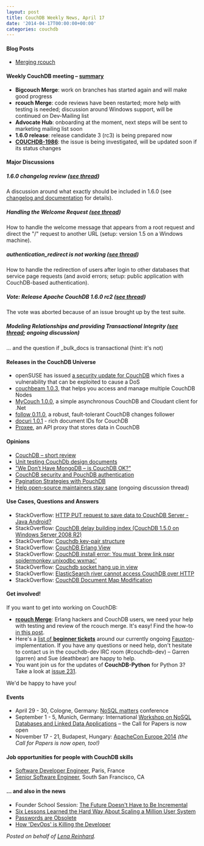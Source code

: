 ```yaml
---
layout: post
title: CouchDB Weekly News, April 17
date: '2014-04-17T00:00:00+00:00'
categories: couchdb
---
```

<h4>Blog Posts</h4>
<ul>
        <li><a href="https://blogs.apache.org/couchdb/entry/merging_rcouch">Merging rcouch</a></li>
</ul>
<h4>Weekly CouchDB meeting – <a href="http://markmail.org/message/jrzpj2carwlunite">summary</a></h4>
<ul>
        <li><strong>Bigcouch Merge</strong>: work on branches has started again and will make good progress</li>
        <li><strong>rcouch Merge</strong>: code reviews have been restarted; more help with testing is needed; discussion around Windows support, will be continued on Dev-Mailing list</li>
        <li><strong>Advocate Hub</strong>: onboarding at the moment, next steps will be sent to marketing mailing list soon</li>
        <li><strong>1.6.0 release</strong>: release candidate 3 (rc3) is being prepared now</li>
        <li><strong><a href="https://issues.apache.org/jira/browse/COUCHDB-1986">COUCHDB-1986</a></strong>: the issue is being investigated, will be updated soon if its status changes</li>
</ul>
<h4>Major Discussions</h4>
<h5>1.6.0 changelog review (<a href="http://markmail.org/search/?q=1.6.0%3A+please+review+changelog%2C+etc+couchdb#query:1.6.0%3A%20please%20review%20changelog%20etc%20couchdb%20list%3Aorg.apache.couchdb.dev%20date%3A201404%20order%3Adate-backward+page:2+mid:izce4wsxi446wpnh+state:results">see thread</a>)</h5>
<p>A discussion around what exactly should be included in 1.6.0 (see <a href="http://couchdb.readthedocs.org/en/1.6.x/whatsnew/1.6.html">changelog and documentation</a> for details).
<h5>Handling the Welcome Request (<a href="http://markmail.org/search/?q=handle+the+welcome+request+couchdb+list%3Aorg.apache.couchdb.user#query:handle%20the%20welcome%20request%20couchdb%20list%3Aorg.apache.couchdb.user%20date%3A201404%20order%3Adate-backward+page:2+mid:ly3fnmfv6vr6nl73+state:results">see thread</a>)</h5>
<p>How to handle the welcome message that appears from a root request and direct the "/" request to another URL (setup: version 1.5 on a Windows machine).
<h5>authentication_redirect is not working (<a href="http://markmail.org/search/?q=authentication_redirect+is+not+working+couchdb#query:authentication_redirect%20is%20not%20working%20couchdb%20list%3Aorg.apache.couchdb.user%20date%3A201404%20order%3Adate-backward+page:1+mid:onghrhup765pkpvl+state:results">see thread</a>)</h5>
<p>How to handle the redirection of users after login to other databases that service page requests (and avoid errors; setup: public application with CouchDB-based authentication).
<h5>Vote: Release Apache CouchDB 1.6.0 rc2 (<a href="http://markmail.org/search/?q=[VOTE]+Release+Apache+CouchDB+1.6.0-rc.2#query:[VOTE]%20Release%20Apache%20CouchDB%201.6.0-rc.2%20list%3Aorg.apache.couchdb.dev%20order%3Adate-backward+page:1+mid:tehtpogk2zr5xt2d+state:results">see thread</a>)</h5>
<p>The vote was aborted because of an issue brought up by the test suite.
<h5>Modeling Relationships and providing Transactional Integrity (<a href="http://markmail.org/search/?q=Modeling+Relationships+and+providing+Transactional+Integrity+couchdb#query:Modeling%20Relationships%20and%20providing%20Transactional%20Integrity%20couchdb%20list%3Aorg.apache.couchdb.user%20date%3A201404%20order%3Adate-backward+page:1+mid:nbfws5aiehzmg7ne+state:results">see thread</a>; ongoing discussion)</h5>
<p>… and the question if _bulk_docs is transactional (hint: it's not)
<h4>Releases in the CouchDB Universe</h4>
<ul>
        <li>openSUSE has issued <a href="http://lists.opensuse.org/opensuse-updates/2014-04/msg00039.html">a security update for CouchDB</a> which fixes a vulnerability that can be exploited to cause a DoS</li>
        <li><a href="https://github.com/benoitc/couchbeam/releases/tag/1.0.3">couchbeam 1.0.3,</a> that helps you access and manage multiple CouchDB Nodes</li>
        <li><a href="http://danielwertheim.se/2014/04/16/the-release-of-v1-0-0-of-mycouch/">MyCouch 1.0.0</a>, a simple asynchronous CouchDB and Cloudant client for .Net</li>
        <li><a href="https://www.npmjs.org/package/follow">follow 0.11.0</a>, a robust, fault-tolerant CouchDB changes follower</li>
        <li><a href="http://npmjs.org/package/docuri">docuri 1.0.1</a> - rich document IDs for CouchDB</li>
        <li><a href="https://github.com/glynnbird/proxee">Proxee</a>, an API proxy that stores data in CouchDB</li>
</ul>
<h4>Opinions</h4>
<ul>
        <li><a href="http://www.codeproject.com/Articles/760585/CouchDB-short-review?utm_source=twitterfeed&amp;utm_medium=twitter">CouchDB – short review</a></li>
        <li><a href="http://blog.ilovacha.com/2014/04/11/unit-testing-couchdb-design-documents/">Unit testing CouchDb design documents</a></li>
        <li><a href="http://dejanglozic.com/2014/04/14/we-dont-have-mongodb-is-couchdb-ok/">"We Don’t Have MongoDB – is CouchDB OK?"</a></li>
        <li><a href="http://mircozeiss.com/couchdb-security-and-pouchdb-authentication/">CouchDB security and PouchDB authentication</a></li>
        <li><a href="http://pouchdb.com/2014/04/14/pagination-strategies-with-pouchdb.html">Pagination Strategies with PouchDB</a></li>
        <li><a href="https://github.com/isaacs/github/issues/167">Help open-source maintainers stay sane</a> (ongoing discussion thread)</li>
</ul>
<h4>Use Cases, Questions and Answers</h4>
<ul>
        <li>StackOverflow: <a href="http://stackoverflow.com/questions/22936821/http-put-request-to-save-data-to-couchdb-server-java-android">HTTP PUT request to save data to CouchDB Server - Java Android?</a></li>
        <li>StackOverflow: <a href="http://stackoverflow.com/questions/22966594/couchdb-delay-building-index-couchdb-1-5-0-on-windows-server-2008-r2">CouchDB delay building index (CouchDB 1.5.0 on Windows Server 2008 R2)</a></li>
        <li>StackOverflow: <a href="http://stackoverflow.com/questions/22963670/couchdb-key-pair-structure">Couchdb key-pair structure</a></li>
        <li>StackOverflow: <a href="http://stackoverflow.com/questions/22990767/couchdb-erlang-view">CouchDB Erlang View</a></li>
        <li>StackOverflow: <a href="http://stackoverflow.com/questions/23017187/couchdb-install-error-you-must-brew-link-nspr-spidermonkey-unixodbc-wxmac">CouchDB install error: You must `brew link nspr spidermonkey unixodbc wxmac'</a></li>
        <li>StackOverflow: <a href="http://stackoverflow.com/questions/22966754/couchdb-socket-hang-up-in-view">Couchdb socket hang up in view</a></li>
        <li>StackOverflow: <a href="http://stackoverflow.com/questions/23022762/elasticsearch-river-cannot-access-couchdb-over-http">ElasticSearch river cannot access CouchDB over HTTP</a></li>
        <li>StackOverflow: <a href="http://stackoverflow.com/questions/23044026/couchdb-document-map-modification">CouchDB Document Map Modification</a></li>
</ul>
<h4>Get involved!</h4>
If you want to get into working on CouchDB:
<ul>
        <li><strong><a href="https://blogs.apache.org/couchdb/entry/merging_rcouch">rcouch Merge</a></strong>: Erlang hackers and CouchDB users, we need your help with testing and review of the rcouch merge. It's easy! Find the how-to <a href=" https://blogs.apache.org/couchdb/entry/merging_rcouch">in this post</a>.</li>
        <li>Here's a <a href="https://issues.apache.org/jira/browse/COUCHDB-2178?jql=project%20%3D%20COUCHDB%20AND%20component%20%3D%20Fauxton%20AND%20status%20%3D%20Open%20AND%20cf[12310270]%20%3D%20%22New%20Contributors%20Level%20%28Easy%29%22">list of <strong>beginner tickets</strong></a> around our currently ongoing <a href="https://www.youtube.com/watch?v=R8b4kXBF01s">Fauxton</a>-implementation. If you have any questions or need help, don't hesitate to contact us in the couchdb-dev IRC room (#couchdb-dev) – Garren (garren) and Sue (deathbear) are happy to help.</li>
        <li>You want join us for the updates of <strong>CouchDB-Python</strong> for Python 3? Take a look at <a href="https://code.google.com/p/couchdb-python/issues/detail?id=231">issue 231</a>.</li>
</ul>
We'd be happy to have you!
<h4>Events</h4>
<ul>
        <li>April 29 - 30, Cologne, Germany: <a href="http://2014.nosql-matters.org/cgn/">NoSQL matters</a> conference</li>
        <li>September 1 - 5, Munich, Germany: International <a href="http://www.ksi.mff.cuni.cz/NoSQL-Net2014/index.html">Workshop on NoSQL Databases and Linked Data Applications</a> – the Call for Papers is now open</li>
        <li>November 17 - 21, Budapest, Hungary: <a href="http://events.linuxfoundation.org/events/apachecon-europe/">ApacheCon Europe 2014</a> <em>(the Call for Papers is now open, too!)</em></li>
</ul>
<h4>Job opportunities for people with CouchDB skills</h4>
<ul>
        <li><a href="http://www.linkedin.com/jobs2/view/13276046?trk=api*a177321*s185509*">Software Developer Engineer</a>, Paris, France</li>
        <li><a href="http://coverhound.com/jobs">Senior Software Engineer</a>, South San Francisco, CA</li>
</ul>
<h4>… and also in the news</h4>
<ul>
        <li>Founder School Session: <a href="https://www.youtube.com/watch?v=gTAghAJcO1o">The Future Doesn't Have to Be Incremental</a></li>
        <li><a href="http://highscalability.com/blog/2014/4/16/six-lessons-learned-the-hard-way-about-scaling-a-million-use.html">Six Lessons Learned the Hard Way About Scaling a Million User System</a></li>
        <li><a href="https://medium.com/p/9ed56d483eb">Passwords are Obsolete</a></li>
        <li><a href="http://jeffknupp.com/blog/2014/04/15/how-devops-is-killing-the-developer">How 'DevOps' is Killing the Developer</a></li>
</ul>
<em>Posted on behalf of <a href="“http://twitter.com/ffffux”">Lena Reinhard</a>.</em>

